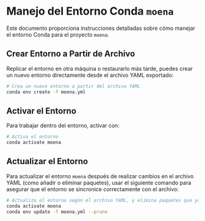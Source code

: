 # Manejo del Entorno Conda `moena`

Este documento proporciona instrucciones detalladas sobre cómo manejar el entorno Conda para el proyecto `moena`.


## Crear Entorno a Partir de Archivo

Replicar el entorno en otra máquina o restaurarlo más tarde, puedes crear un nuevo entorno directamente desde el archivo YAML exportado:

```bash
# Crea un nuevo entorno a partir del archivo YAML
conda env create -f moena.yml
```

## Activar el Entorno  

Para trabajar dentro del entorno, activar con:

```bash
# Activa el entorno
conda activate moena
```

## Actualizar el Entorno

Para actualizar el entorno `moena` después de realizar cambios en el archivo YAML (como añadir o eliminar paquetes), usar el siguiente comando para asegurar que el entorno se sincronice correctamente con el archivo:

```bash
# Actualiza el entorno según el archivo YAML, y elimina paquetes que ya no se necesiten
conda activate moena
conda env update -f moena.yml --prune
```

